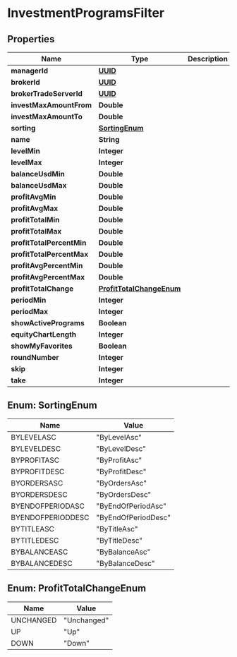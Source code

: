 
# InvestmentProgramsFilter

## Properties
Name | Type | Description | Notes
------------ | ------------- | ------------- | -------------
**managerId** | [**UUID**](UUID.md) |  |  [optional]
**brokerId** | [**UUID**](UUID.md) |  |  [optional]
**brokerTradeServerId** | [**UUID**](UUID.md) |  |  [optional]
**investMaxAmountFrom** | **Double** |  |  [optional]
**investMaxAmountTo** | **Double** |  |  [optional]
**sorting** | [**SortingEnum**](#SortingEnum) |  |  [optional]
**name** | **String** |  |  [optional]
**levelMin** | **Integer** |  |  [optional]
**levelMax** | **Integer** |  |  [optional]
**balanceUsdMin** | **Double** |  |  [optional]
**balanceUsdMax** | **Double** |  |  [optional]
**profitAvgMin** | **Double** |  |  [optional]
**profitAvgMax** | **Double** |  |  [optional]
**profitTotalMin** | **Double** |  |  [optional]
**profitTotalMax** | **Double** |  |  [optional]
**profitTotalPercentMin** | **Double** |  |  [optional]
**profitTotalPercentMax** | **Double** |  |  [optional]
**profitAvgPercentMin** | **Double** |  |  [optional]
**profitAvgPercentMax** | **Double** |  |  [optional]
**profitTotalChange** | [**ProfitTotalChangeEnum**](#ProfitTotalChangeEnum) |  |  [optional]
**periodMin** | **Integer** |  |  [optional]
**periodMax** | **Integer** |  |  [optional]
**showActivePrograms** | **Boolean** |  |  [optional]
**equityChartLength** | **Integer** |  |  [optional]
**showMyFavorites** | **Boolean** |  |  [optional]
**roundNumber** | **Integer** |  |  [optional]
**skip** | **Integer** |  |  [optional]
**take** | **Integer** |  |  [optional]


<a name="SortingEnum"></a>
## Enum: SortingEnum
Name | Value
---- | -----
BYLEVELASC | &quot;ByLevelAsc&quot;
BYLEVELDESC | &quot;ByLevelDesc&quot;
BYPROFITASC | &quot;ByProfitAsc&quot;
BYPROFITDESC | &quot;ByProfitDesc&quot;
BYORDERSASC | &quot;ByOrdersAsc&quot;
BYORDERSDESC | &quot;ByOrdersDesc&quot;
BYENDOFPERIODASC | &quot;ByEndOfPeriodAsc&quot;
BYENDOFPERIODDESC | &quot;ByEndOfPeriodDesc&quot;
BYTITLEASC | &quot;ByTitleAsc&quot;
BYTITLEDESC | &quot;ByTitleDesc&quot;
BYBALANCEASC | &quot;ByBalanceAsc&quot;
BYBALANCEDESC | &quot;ByBalanceDesc&quot;


<a name="ProfitTotalChangeEnum"></a>
## Enum: ProfitTotalChangeEnum
Name | Value
---- | -----
UNCHANGED | &quot;Unchanged&quot;
UP | &quot;Up&quot;
DOWN | &quot;Down&quot;



